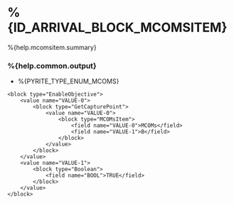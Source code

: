 # %{ID_ARRIVAL_BLOCK_MCOMSITEM}

%{help.mcomsitem.summary}

### %{help.common.output}

-   %{PYRITE_TYPE_ENUM_MCOMS}

```
<block type="EnableObjective">
    <value name="VALUE-0">
        <block type="GetCapturePoint">
            <value name="VALUE-0">
                <block type="MCOMsItem">
                    <field name="VALUE-0">MCOMs</field>
                    <field name="VALUE-1">B</field>
                </block>
            </value>
        </block>
    </value>
    <value name="VALUE-1">
        <block type="Boolean">
            <field name="BOOL">TRUE</field>
        </block>
    </value>
</block>
```
